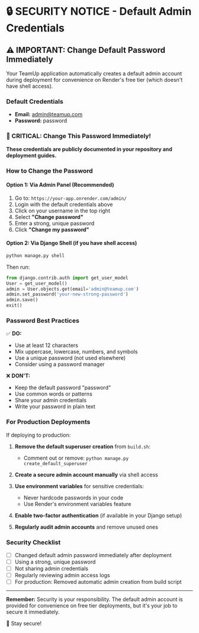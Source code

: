 # 🔒 SECURITY NOTICE - Default Admin Credentials

## ⚠️ IMPORTANT: Change Default Password Immediately

Your TeamUp application automatically creates a default admin account during deployment for convenience on Render's free tier (which doesn't have shell access).

### Default Credentials

- **Email:** admin@teamup.com
- **Password:** password

### 🚨 CRITICAL: Change This Password Immediately!

**These credentials are publicly documented in your repository and deployment guides.**

### How to Change the Password

#### Option 1: Via Admin Panel (Recommended)

1. Go to: `https://your-app.onrender.com/admin/`
2. Login with the default credentials above
3. Click on your username in the top right
4. Select **"Change password"**
5. Enter a strong, unique password
6. Click **"Change my password"**

#### Option 2: Via Django Shell (if you have shell access)

```bash
python manage.py shell
```

Then run:
```python
from django.contrib.auth import get_user_model
User = get_user_model()
admin = User.objects.get(email='admin@teamup.com')
admin.set_password('your-new-strong-password')
admin.save()
exit()
```

### Password Best Practices

✅ **DO:**
- Use at least 12 characters
- Mix uppercase, lowercase, numbers, and symbols
- Use a unique password (not used elsewhere)
- Consider using a password manager

❌ **DON'T:**
- Keep the default password "password"
- Use common words or patterns
- Share your admin credentials
- Write your password in plain text

### For Production Deployments

If deploying to production:

1. **Remove the default superuser creation** from `build.sh`:
   - Comment out or remove: `python manage.py create_default_superuser`

2. **Create a secure admin account manually** via shell access

3. **Use environment variables** for sensitive credentials:
   - Never hardcode passwords in your code
   - Use Render's environment variables feature

4. **Enable two-factor authentication** (if available in your Django setup)

5. **Regularly audit admin accounts** and remove unused ones

### Security Checklist

- [ ] Changed default admin password immediately after deployment
- [ ] Using a strong, unique password
- [ ] Not sharing admin credentials
- [ ] Regularly reviewing admin access logs
- [ ] For production: Removed automatic admin creation from build script

---

**Remember:** Security is your responsibility. The default admin account is provided for convenience on free tier deployments, but it's your job to secure it immediately.

🔐 Stay secure!
